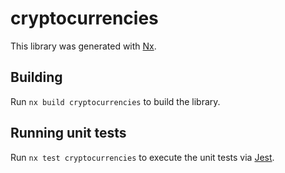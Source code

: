 # cryptocurrencies

This library was generated with [Nx](https://nx.dev).

## Building

Run `nx build cryptocurrencies` to build the library.

## Running unit tests

Run `nx test cryptocurrencies` to execute the unit tests via [Jest](https://jestjs.io).
